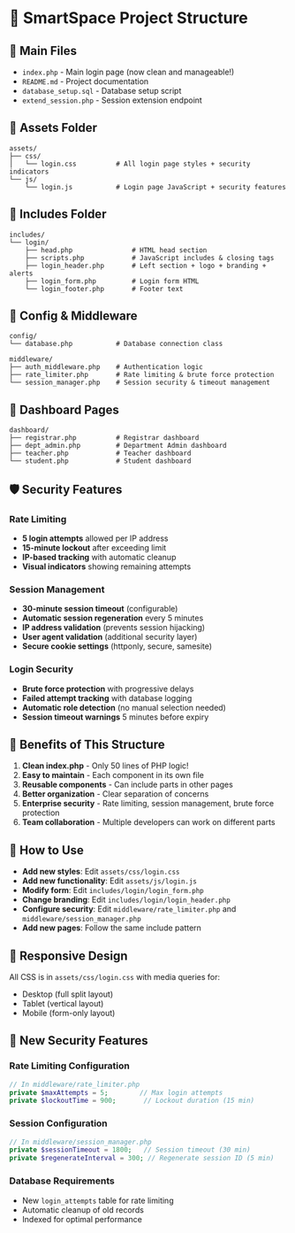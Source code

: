 # 📁 SmartSpace Project Structure

## 🎯 **Main Files**
- `index.php` - Main login page (now clean and manageable!)
- `README.md` - Project documentation
- `database_setup.sql` - Database setup script
- `extend_session.php` - Session extension endpoint

## 📂 **Assets Folder**
```
assets/
├── css/
│   └── login.css          # All login page styles + security indicators
└── js/
    └── login.js           # Login page JavaScript + security features
```

## 📂 **Includes Folder**
```
includes/
└── login/
    ├── head.php               # HTML head section
    ├── scripts.php            # JavaScript includes & closing tags
    ├── login_header.php       # Left section + logo + branding + alerts
    ├── login_form.php         # Login form HTML
    └── login_footer.php       # Footer text
```

## 📂 **Config & Middleware**
```
config/
└── database.php           # Database connection class

middleware/
├── auth_middleware.php    # Authentication logic
├── rate_limiter.php       # Rate limiting & brute force protection
└── session_manager.php    # Session security & timeout management
```

## 📂 **Dashboard Pages**
```
dashboard/
├── registrar.php          # Registrar dashboard
├── dept_admin.php         # Department Admin dashboard
├── teacher.php            # Teacher dashboard
└── student.php            # Student dashboard
```

## 🛡️ **Security Features**

### **Rate Limiting**
- **5 login attempts** allowed per IP address
- **15-minute lockout** after exceeding limit
- **IP-based tracking** with automatic cleanup
- **Visual indicators** showing remaining attempts

### **Session Management**
- **30-minute session timeout** (configurable)
- **Automatic session regeneration** every 5 minutes
- **IP address validation** (prevents session hijacking)
- **User agent validation** (additional security layer)
- **Secure cookie settings** (httponly, secure, samesite)

### **Login Security**
- **Brute force protection** with progressive delays
- **Failed attempt tracking** with database logging
- **Automatic role detection** (no manual selection needed)
- **Session timeout warnings** 5 minutes before expiry

## 🎨 **Benefits of This Structure**

1. **Clean index.php** - Only 50 lines of PHP logic!
2. **Easy to maintain** - Each component in its own file
3. **Reusable components** - Can include parts in other pages
4. **Better organization** - Clear separation of concerns
5. **Enterprise security** - Rate limiting, session management, brute force protection
6. **Team collaboration** - Multiple developers can work on different parts

## 🔧 **How to Use**

- **Add new styles**: Edit `assets/css/login.css`
- **Add new functionality**: Edit `assets/js/login.js`
- **Modify form**: Edit `includes/login/login_form.php`
- **Change branding**: Edit `includes/login/login_header.php`
- **Configure security**: Edit `middleware/rate_limiter.php` and `middleware/session_manager.php`
- **Add new pages**: Follow the same include pattern

## 📱 **Responsive Design**
All CSS is in `assets/css/login.css` with media queries for:
- Desktop (full split layout)
- Tablet (vertical layout)
- Mobile (form-only layout)

## 🚀 **New Security Features**

### **Rate Limiting Configuration**
```php
// In middleware/rate_limiter.php
private $maxAttempts = 5;        // Max login attempts
private $lockoutTime = 900;       // Lockout duration (15 min)
```

### **Session Configuration**
```php
// In middleware/session_manager.php
private $sessionTimeout = 1800;   // Session timeout (30 min)
private $regenerateInterval = 300; // Regenerate session ID (5 min)
```

### **Database Requirements**
- New `login_attempts` table for rate limiting
- Automatic cleanup of old records
- Indexed for optimal performance
